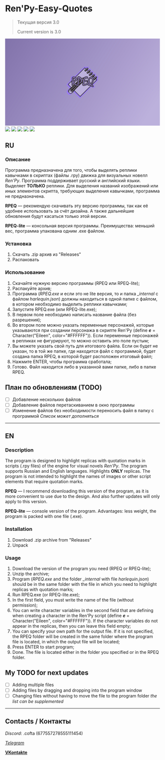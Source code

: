 # Ren'Py-Easy-Quotes
> Текущая версия 3.0
> 
> Current version is 3.0

![logo](https://github.com/WhenIWantedToSleep/RenPy-Easy-Quotes/blob/master/rep_bg.jpg)
![](https://img.shields.io/github/release-date/WhenIWantedToSleep/RenPy-Easy-Quotes)
![](https://img.shields.io/github/last-commit/WhenIWantedToSleep/RenPy-Easy-Quotes)
![](https://img.shields.io/github/license/WhenIWantedToSleep/RenPy-Easy-Quotes)
![](https://img.shields.io/pypi/pyversions/customtkinter)
![](https://img.shields.io/github/followers/WhenIWantedToSleep)


## RU
### Описание
Программа предназначена для того, чтобы выделять реплики кавычками в скриптах (файлы .rpy) движка для визуальных новелл *Ren'Py*. 
Программа поддерживает русский и английский языки.
Выделяет **ТОЛЬКО** реплики. Для выделения названий изображений или иных элементов скрипта, требующих выделения кавычками, программа не предназначена.

**RPEQ** — рекомендую скачивать эту версию программы, так как её удобнее использовать за счёт дизайна. А также дальнейшие обновления будут касаться только этой версии.

**RPEQ-lite** — консольная версия программы. Преимущества: меньший вес, программа упакована одним .exe файлом.

### Установка
1. Скачать .zip архив из "Releases"
2. Распаковать

### Использование
1. Скачайте нужную версию программы (RPEQ или RPEQ-lite);
2. Распакуйте архив;
3. Программа (*RPEQ.exe* и если это не lite версия, то и папка *_internal* с файлом *harlequin.json*) должны находиться в одной папке с файлом, в котором необходимо выделить реплики кавычками;
4. Запустите RPEQ.exe (или RPEQ-lite.exe);
5. В первом поле необходимо написать название файла (без разрешения);
6. Во втором поле можно указать переменные персонажей, которые указываются при создании персонажа в скрипте Ren'Py (define ***e*** = Character("Eileen", color="#FFFFFF")). Если переменные персонажей в репликах не фигурируют, то можно оставить это поле пустым;
7. Вы можете указать свой путь для итогового файла. Если он будет не указан, то в той же папке, где находится файл с программой, будет создана папка RPEQ, в которой будет расположен итоговый файл;
8. Нажмите ENTER, чтобы программа сработала;
9. Готово. Файл находится либо в указанной вами папке, либо в папке RPEQ.

## План по обновлениям (TODO)
- [ ] Добавление нескольких файлов
- [ ] Добавление файлов перетаскиванием в окно программы
- [ ] Изменение файлов без необходимости переносить файл в папку с программой
*Список может дополняться*

____

## EN
### Description
The program is designed to highlight replicas with quotation marks in scripts (.rpy files) of the engine for visual novels *Ren'Py*. The program supports Russian and English languages.
Highlights **ONLY** replicas. The program is not intended to highlight the names of images or other script elements that require quotation marks.

**RPEQ** — I recommend downloading this version of the program, as it is more convenient to use due to the design. And also further updates will only apply to this version.

**RPEQ-lite** — console version of the program. Advantages: less weight, the program is packed with one file (.exe).

### Installation
1. Download .zip archive from "Releases"
2. Unpack

### Usage
1. Download the version of the program you need (RPEQ or RPEQ-lite);
2. Unzip the archive;
3. Program (*RPEQ.exe* and the folder *_internal* with file *harlequin.json*) should be in the same folder with the file in which you need to highlight replicas with quotation marks;
4. Run RPEQ.exe (or RPEQ-lite.exe);
5. In the first field, you must write the name of the file (without permission);
6. You can write character variables in the second field that are defining when creating a character in the Ren'Py script (define ***e*** = Character("Eileen", color="#FFFFFF")). If the character variables do not appear in the replicas, then you can leave this field empty;
7. You can specify your own path for the output file. If it is not specified, the RPEQ folder will be created in the same folder where the program file is located, in which the output file will be located;
8. Press ENTER to start program;
9. Done. The file is located either in the folder you specified or in the RPEQ folder.

## My TODO for next updates
- [ ] Adding multiple files
- [ ] Adding files by dragging and dropping into the program window
- [ ] Changing files without having to move the file to the program folder
*the list can be supplemented*

____

## Contacts / Контакты
*Discord*: .cofta (677557278555111454)

[*Telegram*](https://t.me/ruslanwiwts)

[**VKontakte**](https://vk.com/da_wiwts)
